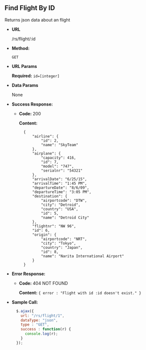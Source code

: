 **Find Flight By ID**
----
  Returns json data about an flight

* **URL**

  /rs/flight/:id

* **Method:**

  `GET`
  
*  **URL Params**

   **Required:**
   `id=[integer]`

* **Data Params**

  None

* **Success Response:**

  * **Code:** 200
  
    **Content:** 
    ```
      {
          "airline": {
              "id": 2,
              "name": "SkyTeam"
          },
          "airplane": {
              "capacity": 416,
              "id": 7,
              "model": "747",
              "serialnr": "54321"
          },
          "arrivalDate": "6/25/15",
          "arrivalTime": "1:45 PM",
          "departureDate": "8/6/09",
          "departureTime": "3:05 PM",
          "destination": {
              "airportcode": "DTW",
              "city": "Detroid",
              "country": "USA",
              "id": 5,
              "name": "Detroid City"
          },
          "flightnr": "NW 96",
          "id": 6,
          "origin": {
              "airportcode": "NRT",
              "city": "Tokyo",
              "country": "Japan",
              "id": 8,
              "name": "Narita International Airport"
          }
      }
    ```
 
* **Error Response:**

  * **Code:** 404 NOT FOUND
  
    **Content:** `{ error : "Flight with id :id doesn't exist." }`

* **Sample Call:**

  ```javascript
    $.ajax({
      url: "/rs/flight/1",
      dataType: "json",
      type : "GET",
      success : function(r) {
        console.log(r);
      }
    });
  ```